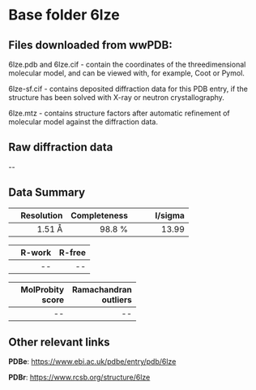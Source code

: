 # Base folder 6lze

## Files downloaded from wwPDB:

6lze.pdb and 6lze.cif - contain the coordinates of the threedimensional molecular model, and can be viewed with, for example, Coot or Pymol.

6lze-sf.cif - contains deposited diffraction data for this PDB entry, if the structure has been solved with X-ray or neutron crystallography.

6lze.mtz - contains structure factors after automatic refinement of molecular model against the diffraction data.

## Raw diffraction data

--<br> 

## Data Summary
|   | Resolution | Completeness| I/sigma |
|---|-------------:|----------------:|--------------:|
|   |1.51 Å|98.8  %|<img width=50/>13.99|

|   | **R-work**| **R-free**   
|---|-------------:|----------------:|           
||--|--|

|   |**MolProbity<br>score**| **Ramachandran<br>outliers** 
|---|-------------:|----------------:|
||--|--|

 

 

## Other relevant links 
**PDBe**:  https://www.ebi.ac.uk/pdbe/entry/pdb/6lze
 
**PDBr**: https://www.rcsb.org/structure/6lze 

